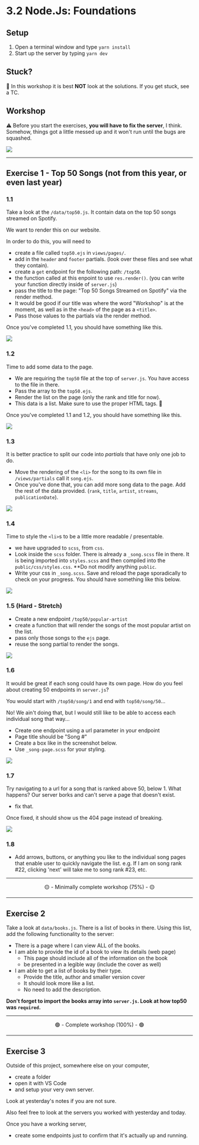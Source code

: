 # 3.2 Node.Js: Foundations

## Setup

1. Open a terminal window and type `yarn install`
2. Start up the server by typing `yarn dev`

## Stuck?

🚨 In this workshop it is best **NOT** look at the solutions. If you get stuck, see a TC.

## Workshop

⚠️ Before you start the exercises, **you will have to fix the server**, I think. Somehow, things got a little messed up and it won't run until the bugs are squashed.

<img src='https://media3.giphy.com/media/BxWTWalKTUAdq/giphy.gif' />

---

## Exercise 1 - Top 50 Songs (not from this year, or even last year)

### 1.1

Take a look at the `/data/top50.js`. It contain data on the top 50 songs streamed on Spotify.

We want to render this on our website.

In order to do this, you will need to

- create a file called `top50.ejs` in `views/pages/`.
- add in the `header` and `footer` partials. (look over these files and see what they contain).
- create a `get` endpoint for the following path: `/top50`.
- the function called at this enpoint to use `res.render()`. (you can write your function directly inside of `server.js`)
- pass the title to the page: "Top 50 Songs Streamed on Spotify" via the render method.
- It would be good if our title was where the word "Workshop" is at the moment, as well as in the `<head>` of the page as a `<title>`.
- Pass those values to the partials via the render method.

Once you've completed 1.1, you should have something like this.

![](__lecture/assets/top50_1.1.png)

### 1.2

Time to add some data to the page.

- We are requiring the `top50` file at the top of `server.js`. You have access to the file in there.
- Pass the array to the `top50.ejs`.
- Render the list on the page (only the rank and title for now).
- This data is a list. Make sure to use the proper HTML tags. 🙏

Once you've completed 1.1 and 1.2, you should have something like this.

![](__lecture/assets/top50_1.2.png)

### 1.3

It is better practice to split our code into _partials_ that have only one job to do.

- Move the rendering of the `<li>` for the song to its own file in `/views/partials` call it `song.ejs`.
- Once you've done that, you can add more song data to the page. Add the rest of the data provided. (`rank`, `title`, `artist`, `streams`, `publicationDate`).

![](__lecture/assets/top50_1.3.png)

### 1.4

Time to style the `<li>`s to be a little more readable / presentable.

- we have upgraded to `scss`, from `css`.
- Look inside the `scss` folder. There is already a `_song.scss` file in there. It is being imported into `styles.scss` and then compiled into the `public/css/styles.css`. \*\*Do not modify anything `public`.
- Write your css in `_song.scss`. Save and reload the page sporadically to check on your progress. You should have something like this below.

![](__lecture/assets/top50_1.4.png)

### 1.5 (Hard - Stretch)

- Create a new endpoint `/top50/popular-artist`
- create a function that will render the songs of the most popular artist on the list.
- pass only those songs to the `ejs` page.
- reuse the song partial to render the songs.

![](__lecture/assets/top50_1.5.png)

### 1.6

It would be great if each song could have its own page. How do you feel about creating 50 endpoints in `server.js`?

You would start with `/top50/song/1` and end with `top50/song/50`...

No! We ain't doing that, but I would still like to be able to access each individual song that way...

- Create one endpoint using a url parameter in your endpoint
- Page title should be "Song #"
- Create a box like in the screenshot below.
- Use `_song-page.scss` for your styling.

![](__lecture/assets/top50_1.6.png)

### 1.7

Try navigating to a url for a song that is ranked above 50, below 1. What happens? Our server borks and can't serve a page that doesn't exist.

- fix that.

Once fixed, it should show us the 404 page instead of breaking.

![](__lecture/assets/top50_1.7.png)

### 1.8

- Add arrows, buttons, or anything you like to the individual song pages that enable user to quickly navigate the list. e.g. If I am on song rank #22, clicking 'next' will take me to song rank #23, etc.

---

<center>🟡 - Minimally complete workshop (75%) - 🟡</center>

---

## Exercise 2

Take a look at `data/books.js`. There is a list of books in there. Using this list, add the following functionality to the server:

- There is a page where I can view ALL of the books.
- I am able to provide the id of a book to view its details (web page)
  - This page should include all of the information on the book
  - be presented in a legible way (include the cover as well)
- I am able to get a list of books by their type.
  - Provide the title, author and smaller version cover
  - It should look more like a list.
  - No need to add the description.

**Don't forget to import the books array into `server.js`. Look at how top50 was `required`.**

---

<center>🟢 - Complete workshop (100%) - 🟢</center>

---

## Exercise 3

Outside of this project, somewhere else on your computer,

- create a folder
- open it with VS Code
- and setup your very own server.

Look at yesterday's notes if you are not sure.

Also feel free to look at the servers you worked with yesterday and today.

Once you have a working server,

- create some endpoints just to confirm that it's actually up and running.
